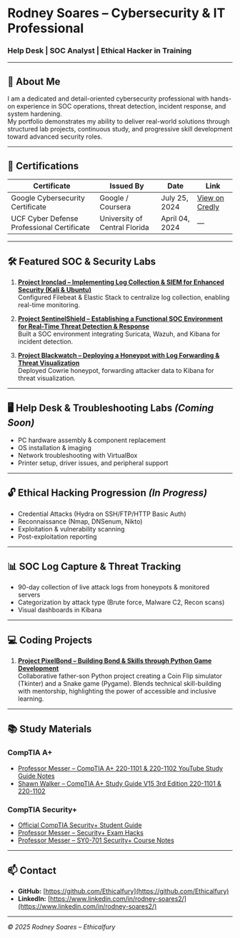 # Rodney Soares – Cybersecurity & IT Professional
### Help Desk | SOC Analyst | Ethical Hacker in Training

---

## 📝 About Me
I am a dedicated and detail-oriented cybersecurity professional with hands-on experience in SOC operations, threat detection, incident response, and system hardening.  
My portfolio demonstrates my ability to deliver real-world solutions through structured lab projects, continuous study, and progressive skill development toward advanced security roles.

---

## 📜 Certifications

| Certificate | Issued By | Date | Link |
|-------------|-----------|------|------|
| Google Cybersecurity Certificate | Google / Coursera | July 25, 2024 | [View on Credly](https://www.credly.com/badges) |
| UCF Cyber Defense Professional Certificate | University of Central Florida | April 04, 2024 | — |

---

## 🛠 Featured SOC & Security Labs
1. **[Project Ironclad – Implementing Log Collection & SIEM for Enhanced Security (Kali & Ubuntu)](Project%20Ironclad%20Implementing%20Log%20Collectoin%20and%20SIEM%20for%20enhanced%20Security%20Kali%20and%20Ubuntu%20lab.pdf)**  
   Configured Filebeat & Elastic Stack to centralize log collection, enabling real-time monitoring.

2. **[Project SentinelShield – Establishing a Functional SOC Environment for Real-Time Threat Detection & Response](Project%20SentinelShield%20lab%20Establishing%20a%20Functional%20SOC%20Environment%20for%20Real-Time%20Threat%20Detection%20and%20Response.pdf)**  
   Built a SOC environment integrating Suricata, Wazuh, and Kibana for incident detection.

3. **[Project Blackwatch – Deploying a Honeypot with Log Forwarding & Threat Visualization](Project%20Blackwatch%20Deploying%20a%20Honeypot%20with%20Log%20Forwarding%20and%20Threat%20Visualization.pdf)**  
   Deployed Cowrie honeypot, forwarding attacker data to Kibana for threat visualization.

---

## 🖥 Help Desk & Troubleshooting Labs *(Coming Soon)*
- PC hardware assembly & component replacement  
- OS installation & imaging  
- Network troubleshooting with VirtualBox  
- Printer setup, driver issues, and peripheral support  

---

## 🔓 Ethical Hacking Progression *(In Progress)*
- Credential Attacks (Hydra on SSH/FTP/HTTP Basic Auth)  
- Reconnaissance (Nmap, DNSenum, Nikto)  
- Exploitation & vulnerability scanning  
- Post-exploitation reporting  

---

## 📊 SOC Log Capture & Threat Tracking
- 90-day collection of live attack logs from honeypots & monitored servers  
- Categorization by attack type (Brute force, Malware C2, Recon scans)  
- Visual dashboards in Kibana  

---

## 💻 Coding Projects
1. **[Project PixelBond – Building Bond & Skills through Python Game Development](Project%20PixelBond%20Building%20Bond%20Skills%20through%20Python%20Game%20Development.pdf)**  
   Collaborative father-son Python project creating a Coin Flip simulator (Tkinter) and a Snake game (Pygame). Blends technical skill-building with mentorship, highlighting the power of accessible and inclusive learning.

---

## 📚 Study Materials

### **CompTIA A+**
- [Professor Messer – CompTIA A+ 220-1101 & 220-1102 YouTube Study Guide Notes](Professor%20Messer%20Comptia%20A%20plus%20220-1201%20220-1202%20Youtube%20Study%20Guide%20Notes.docx)
- [Shawn Walker – CompTIA A+ Study Guide V15 3rd Edition 220-1101 & 220-1102](Shawn%20Walker%20V15%203rd%20Edition%20Comptia%20A%20%5EM%20Study%20Guide%20220%20-%201201%20%5E0%201202.docx)

### **CompTIA Security+**
- [Official CompTIA Security+ Student Guide](Downloadable%20Official%20CompTIA%20Security%2B%20Student%20Guide%20%281%29%20%281%29%20%281%29.pdf)
- [Professor Messer – Security+ Exam Hacks](professor-messer-comptia-exam-hacks-v107s.pdf)
- [Professor Messer – SY0-701 Security+ Course Notes](professor-messer-sy0-701-comptia-security-plus-course-notes-v106.pdf)

---

## 📫 Contact
- **GitHub:** [https://github.com/Ethicalfury](https://github.com/Ethicalfury)
- **LinkedIn:** [https://www.linkedin.com/in/rodney-soares2/](https://www.linkedin.com/in/rodney-soares2/)

---
*© 2025 Rodney Soares – Ethicalfury*
